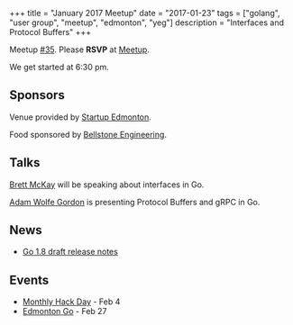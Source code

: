 +++
title = "January 2017 Meetup"
date = "2017-01-23"
tags = ["golang", "user group", "meetup", "edmonton", "yeg"]
description = "Interfaces and Protocol Buffers"
+++

Meetup [#35](https://github.com/edmontongo/presentations/issues/53). Please **RSVP** at [Meetup](https://www.meetup.com/startupedmonton/events/236668791/).

We get started at 6:30 pm.

## Sponsors 

Venue provided by [Startup Edmonton](http://www.startupedmonton.com/).

Food sponsored by [Bellstone Engineering](https://bellstone.ca/). 

## Talks

[Brett McKay](https://github.com/mckayb24) will be speaking about  interfaces in Go.

[Adam Wolfe Gordon](https://github.com/adamwg) is presenting Protocol Buffers and gRPC in Go.

## News

* [Go 1.8 draft release notes](https://tip.golang.org/doc/go1.8)

## Events

* [Monthly Hack Day](hhttps://www.meetup.com/startupedmonton/events/qvnfrlywdbgb/) - Feb 4
* [Edmonton Go](https://www.meetup.com/startupedmonton/events/jptkwlywdbkc/) - Feb 27

